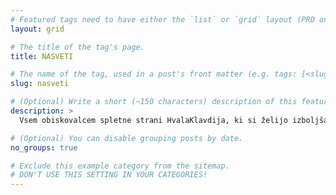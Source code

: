 ```yaml
---
# Featured tags need to have either the `list` or `grid` layout (PRO only).
layout: grid

# The title of the tag's page.
title: NASVETI

# The name of the tag, used in a post's front matter (e.g. tags: [<slug>]).
slug: nasveti

# (Optional) Write a short (~150 characters) description of this featured tag.
description: >
  Vsem obiskovalcem spletne strani HvalaKlavdija, ki si želijo izboljšati svojo rutino s pomočjo podanih nasvetov.

# (Optional) You can disable grouping posts by date.
no_groups: true

# Exclude this example category from the sitemap.
# DON'T USE THIS SETTING IN YOUR CATEGORIES!
---
```

